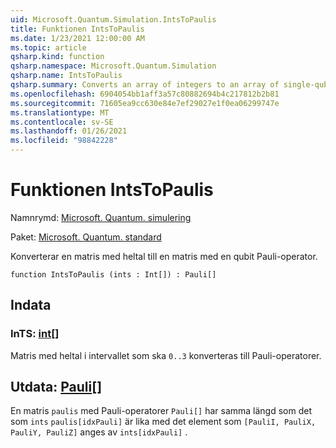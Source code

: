 ```yaml
---
uid: Microsoft.Quantum.Simulation.IntsToPaulis
title: Funktionen IntsToPaulis
ms.date: 1/23/2021 12:00:00 AM
ms.topic: article
qsharp.kind: function
qsharp.namespace: Microsoft.Quantum.Simulation
qsharp.name: IntsToPaulis
qsharp.summary: Converts an array of integers to an array of single-qubit Pauli operators.
ms.openlocfilehash: 6904054bb1aff3a57c80882694b4c217812b2b81
ms.sourcegitcommit: 71605ea9cc630e84e7ef29027e1f0ea06299747e
ms.translationtype: MT
ms.contentlocale: sv-SE
ms.lasthandoff: 01/26/2021
ms.locfileid: "98842228"
---
```

# <a name="intstopaulis-function"></a>Funktionen IntsToPaulis

Namnrymd: [Microsoft. Quantum. simulering](xref:Microsoft.Quantum.Simulation)

Paket: [Microsoft. Quantum. standard](https://nuget.org/packages/Microsoft.Quantum.Standard)


Konverterar en matris med heltal till en matris med en qubit Pauli-operator.

```qsharp
function IntsToPaulis (ints : Int[]) : Pauli[]
```


## <a name="input"></a>Indata

### <a name="ints--int"></a>InTS: [int](xref:microsoft.quantum.lang-ref.int)[]

Matris med heltal i intervallet som ska `0..3`  konverteras till Pauli-operatorer.



## <a name="output--pauli"></a>Utdata: [Pauli](xref:microsoft.quantum.lang-ref.pauli)[]

En matris `paulis` med Pauli-operatorer `Pauli[]` har samma längd som det som `ints` `paulis[idxPauli]` är lika med det element som `[PauliI, PauliX, PauliY, PauliZ]` anges av `ints[idxPauli]` .